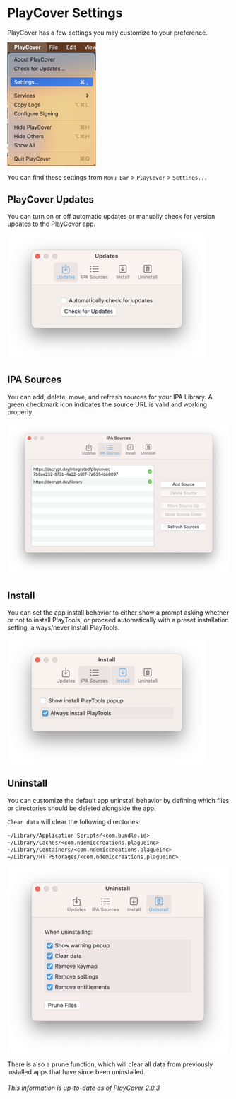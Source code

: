 # PlayCover Settings
PlayCover has a few settings you may customize to your preference. 

<img width="200" src="../images/playcover_settings.png">

You can find these settings from `Menu Bar` > `PlayCover` > `Settings...`

## PlayCover Updates

You can turn on or off automatic updates or manually check for version updates to the PlayCover app.

<img width="450" src="../images/settings_updates.png">

## IPA Sources
You can add, delete, move, and refresh sources for your IPA Library. A green checkmark icon indicates the source URL is valid and working properly. 

<img width="700" src="../images/settings_ipa_sources.png">

## Install 
You can set the app install behavior to either show a prompt asking whether or not to install PlayTools, or proceed automatically with a preset installation setting, always/never install PlayTools.

<img width="450" src="../images/settings_install.png">

## Uninstall 
You can customize the default app uninstall behavior by defining which files or directories should be deleted alongside the app.

`Clear data` will clear the following directories:
```
~/Library/Application Scripts/<com.bundle.id>
~/Library/Caches/<com.ndemiccreations.plagueinc>
~/Library/Containers/<com.ndemiccreations.plagueinc>
~/Library/HTTPStorages/<com.ndemiccreations.plagueinc>
```

<img width="500" src="../images/settings_uninstall.png">

There is also a prune function, which will clear all data from previously installed apps that have since been uninstalled. 

###### This information is up-to-date as of PlayCover 2.0.3
